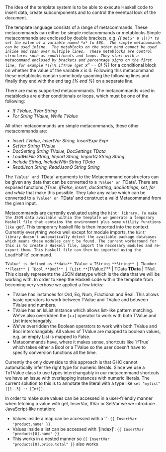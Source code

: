 The idea of the template system is to be able to execute Haskell code to insert data, create subcomponents and to control the eventual look of the document.

The template language consists of a range of metacommands. 
These metacommands can either be simple metacommands or metablocks.Simple metacommands are enclosed by double brackets, e.g. *\{\{ set ``x" 0 \}\}* to set the value of a variable named *x* to $0$. 
The simple metacommands can be used inline. 
The metablocks on the other hand cannot be used inline and span over multiple lines. 
These metablocks are control structures such as conditionals and loops. They start with a metacommand enclosed by brackets and percentage signs on the first line, for example *\{\% ifTrue (get ``x" == 0) \%\}* for a conditional block on whether the value of the variable *x* is $0$. 
Following this metacommand these metablocks contain some body spanning the following lines and finally they end with the end tag *\{\% end \%\}* on a separate line.

There are many supported metacommands. The metacommands used in metablocks are either conditionals or loops, which must be one of the following:

- *If TValue, IfVar String*
- *For String TValue, While TValue*

All other metacommands are simple metacommands, these other metacommands are:

- *Insert TValue, InsertVar String, InsertExpr Expr*
- *SetVar String TValue*
- *DocSetting String TValue, DocSettings TData*
- *LoadHsFile String, Import String, ImportQ String String*
- *Include String, IncludeWith String TData*
- *ReadJson String, ReadJsonQ String String*

The `TValue' and `TData' arguments to the Metacommand constructors can be given any data that can be converted to a `TValue' or `TData'. There are exposed functions *ifTrue*, *ifFalse*, *insert*, *docSetting*, *docSettings*, *set*, *for* and *while* that make this possible. They take any value which can be converted to a `TValue' or `TData' and construct a valid Metacommand from the given input.

Metacommands are currently evaluated using the `hint' library. To make the JSON data available within the template we generate a temporary Haskell file that contains the environment plus some utility functions like `get'. 
This temporary haskell file is then imported into the context. Currently everything works well except for module imports, the `hint' library doesn't automatically detect the available package databases which means these modules can't be found.
The current workaround for this is to create a Haskell file, import the neccesary modules and re-export them. This Haskell file can then be imported using the `LoadHsFile' command.

`TValue' is defined as **data** TValue = TString **String** | TNumber **Float** | TBool **Bool** | TList **`[TValue]`** | TData **TData** | TNull.
This closely represents the JSON datatype which is the data that we will be working with.
In order to keep the Haskell code within the template from becoming very verbose we applied a few tricks:

- TValue has instances for Ord, Eq, Num, Fractional and Real. This allows basic operators to work between TValue and TValue and between TValue and numbers.
- TValue has an IsList instance which allows list-like pattern matching. We've also overridden the (++) operator to work with both TValue and List interchangably.
- We've overridden the Boolean operators to work with both TValue and Bool interchangably. All values of TValue are mapped to boolean values, e.g. an empty List is mapped to False.
- Metacommands have, where it makes sense, shortcuts like `ifTrue' which takes either a Bool or a TValue so the user doesn't have to specify conversion functions all the time.

Currently the only downside to this approach is that GHC cannot automatically infer the right type for numeric literals. 
Since we use a ToTValue class to use types interchangably in our metacommand shortcuts we have an issue with overlapping instances with numeric literals.
The current solution to this is to annotate the literal with a type like `set "mylist" ([1..3] :: [Int])`.

In order to make sure values can be accessed in a user-friendly manner when fetching a value with get, InserVar, IfVar or SetVar we we introduce JavaScript-like notation:

- Values inside a map can be accessed with a '.': `{{ InsertVar "product.name" }}`.
- Values inside a list can be accessed with '[index]': `{{ InsertVar "products[0].name" }}`
- This works in a nested manner so `{{ InsertVar "products[0].price.total" }}` also works
